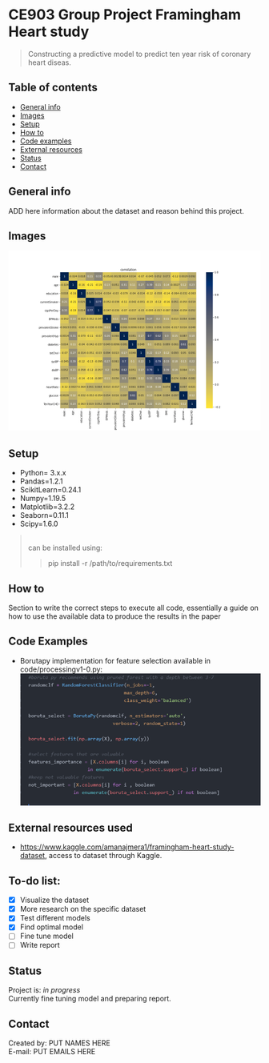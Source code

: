 # CE903 Group Project Framingham Heart study
> Constructing a predictive model to predict ten year risk of coronary heart diseas.

## Table of contents
* [General info](#general-info)
* [Images](#images)
* [Setup](#setup)
* [How to](#how-to)
* [Code examples](#code-examples)
* [External resources](#external-resources-used)
* [Status](#status)
* [Contact](#contact)

## General info
ADD here information about the dataset and reason behind this project.

## Images
![Examples](https://github.com/confusedolive/CE903-Framingham-Heart-study/blob/main/code/visualization/variables%20correlation%20heatmap.png?raw=true)

## Setup
* Python= 3.x.x
* Pandas=1.2.1
* ScikitLearn=0.24.1
* Numpy=1.19.5
* Matplotlib=3.2.2
* Seaborn=0.11.1
* Scipy=1.6.0
><br/>can be installed using:<br/>
>> pip install -r /path/to/requirements.txt

## How to
Section to write the correct steps to execute all code, essentially a guide on how to use the available data to produce the results in the paper
## Code Examples
* Borutapy implementation for feature selection available in code/processingv1-0.py:
![boruta](https://github.com/confusedolive/CE903-Framingham-Heart-study/blob/main/example/Borutapy%20implementation.PNG?raw=true)

## External resources used 
* https://www.kaggle.com/amanajmera1/framingham-heart-study-dataset, access to dataset through Kaggle.

## To-do list:
- [x] Visualize the dataset
- [x] More research on the specific dataset
- [x] Test different models 
- [x] Find optimal model
- [ ] Fine tune model
- [ ] Write report 

## Status
Project is: _in progress_<br/>
Currently fine tuning model and preparing report.


## Contact
Created by: PUT NAMES HERE<br/> E-mail: PUT EMAILS HERE
